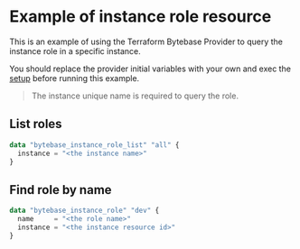# Example of instance role resource

This is an example of using the Terraform Bytebase Provider to query the instance role in a specific instance.

You should replace the provider initial variables with your own and exec the [setup](../setup/) before running this example.

> The instance unique name is required to query the role.

## List roles

```terraform
data "bytebase_instance_role_list" "all" {
  instance = "<the instance name>"
}
```

## Find role by name

```terraform
data "bytebase_instance_role" "dev" {
  name     = "<the role name>"
  instance = "<the instance resource id>"
}
```
